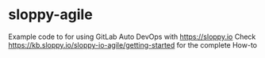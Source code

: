 # sloppy-agile

Example code to for using GitLab Auto DevOps with https://sloppy.io
Check https://kb.sloppy.io/sloppy-io-agile/getting-started for the complete How-to